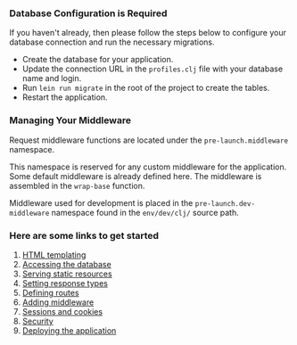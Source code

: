 <div class="bs-callout bs-callout-danger">

### Database Configuration is Required

If you haven't already, then please follow the steps below to configure your database connection and run the necessary migrations.

* Create the database for your application.
* Update the connection URL in the `profiles.clj` file with your database name and login.
* Run `lein run migrate` in the root of the project to create the tables.
* Restart the application.

</div>


### Managing Your Middleware

Request middleware functions are located under the `pre-launch.middleware` namespace.

This namespace is reserved for any custom middleware for the application. Some default middleware is
already defined here. The middleware is assembled in the `wrap-base` function.

Middleware used for development is placed in the `pre-launch.dev-middleware` namespace found in
the `env/dev/clj/` source path.

### Here are some links to get started

1. [HTML templating](http://www.luminusweb.net/docs/html_templating.md)
2. [Accessing the database](http://www.luminusweb.net/docs/database.md)
3. [Serving static resources](http://www.luminusweb.net/docs/static_resources.md)
4. [Setting response types](http://www.luminusweb.net/docs/responses.md)
5. [Defining routes](http://www.luminusweb.net/docs/routes.md)
6. [Adding middleware](http://www.luminusweb.net/docs/middleware.md)
7. [Sessions and cookies](http://www.luminusweb.net/docs/sessions_cookies.md)
8. [Security](http://www.luminusweb.net/docs/security.md)
9. [Deploying the application](http://www.luminusweb.net/docs/deployment.md)
